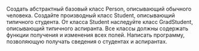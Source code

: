Создать абстрактный базовый класс Person, описывающий обычного человека. Создайте производный класс Student, описывающий типичного студента. От класса Student наследуйте класс GradStudent, описывающий типичного аспиранта. Все классы должны содержать функции получения и изменения всех полей. Написать программу, позволяющую получать сведения о студентах и аспирантах.
